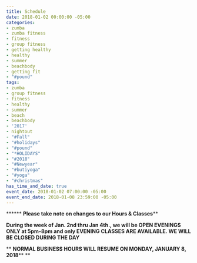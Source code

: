 ```yaml
---
title: Schedule
date: 2018-01-02 00:00:00 -05:00
categories:
- zumba
- zumba fitness
- fitness
- group fitness
- getting healthy
- healthy
- summer
- beachbody
- getting fit
- "#pound"
tags:
- zumba
- group fitness
- fitness
- healthy
- summer
- beach
- beachbody
- '2017'
- nightout
- "#Fall"
- "#holidays"
- "#pound"
- "*HOLIDAYS"
- "#2018"
- "#Newyear"
- "#butiyoga"
- "#yoga"
- "#christmas"
has_time_and_date: true
event_date: 2018-01-02 07:00:00 -05:00
event_end_date: 2018-01-08 23:59:00 -05:00
---
```


****** **Please take note on changes to our Hours & Classes****

**During the week of Jan. 2nd thru Jan 4th., we will be OPEN EVENINGS ONLY at 5pm-8pm and only EVENING CLASSES ARE AVAILABLE. WE WILL BE CLOSED DURING THE DAY**

** **NORMAL BUSINESS HOURS WILL RESUME ON MONDAY, JANUARY 8, 2018****
**

